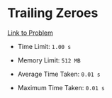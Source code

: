 # Trailing Zeroes

[Link to Problem](https://cses.fi/problemset/task/1618/)

- Time Limit: ```1.00 s```
- Memory Limit: ```512 MB```

- Average Time Taken: ```0.01 s```
- Maximum Time Taken: ```0.01 s```
